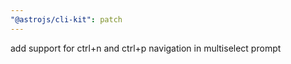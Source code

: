 ```yaml
---
"@astrojs/cli-kit": patch
---
```


add support for ctrl+n and ctrl+p navigation in multiselect prompt
